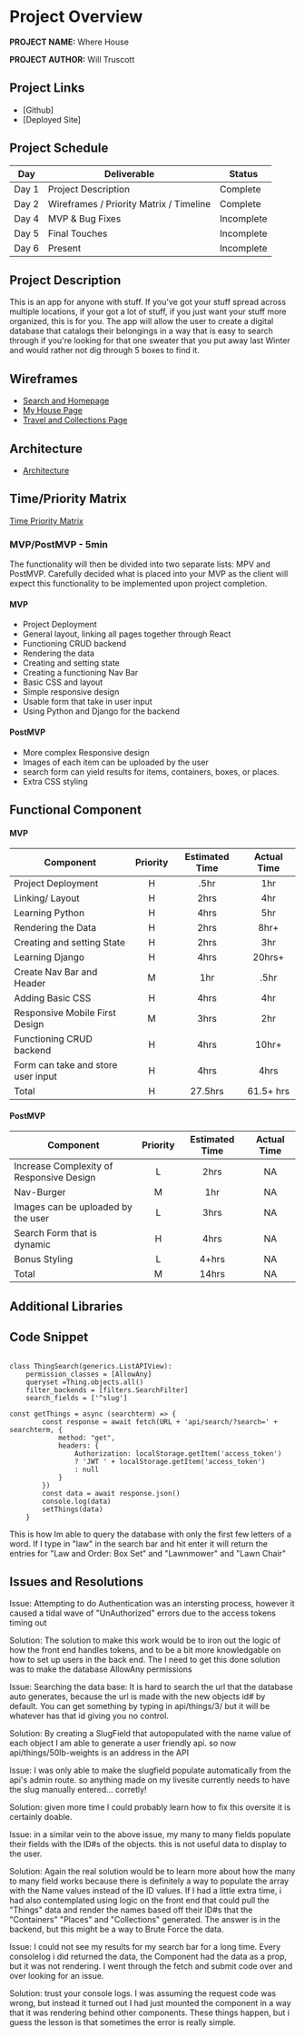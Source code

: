 # Project Overview

**PROJECT NAME:** Where House

**PROJECT AUTHOR:** Will Truscott

## Project Links

- [Github]
- [Deployed Site]

## Project Schedule

|  Day | Deliverable | Status
|---|---| ---|
|Day 1| Project Description | Complete
|Day 2| Wireframes / Priority Matrix / Timeline | Complete
|Day 4| MVP & Bug Fixes | Incomplete
|Day 5| Final Touches | Incomplete
|Day 6| Present | Incomplete


## Project Description

This is an app for anyone with stuff. If you've got your stuff spread across multiple locations, if your got a  lot of stuff, if you just want your stuff more organized, this is for you. The app will allow the user to create a digital database that catalogs their belongings in a way that is easy to search through if you're looking for that one sweater that you put away last Winter and would rather not dig through 5 boxes to find it.

## Wireframes

- [Search and Homepage](https://res.cloudinary.com/dbmh779j0/image/upload/v1623440918/5E89AF6D-59DF-4469-AA7D-DDCB922F0DD6_zvfvbs.heic)
- [My House Page](https://res.cloudinary.com/dbmh779j0/image/upload/v1623440917/6F5AAB98-968D-4EFB-BDB5-76FFBFC069C6_zlm2u5.heic)
- [Travel and Collections Page](https://res.cloudinary.com/dbmh779j0/image/upload/v1623440917/E0770BE0-B1BE-4948-BFCD-F6986BEA298D_bpisvq.heic)

## Architecture

- [Architecture](https://res.cloudinary.com/dbmh779j0/image/upload/v1623441195/Screen_Shot_2021-06-11_at_3.17.39_PM_v5snmf.png)

## Time/Priority Matrix 

[Time Priority Matrix](https://res.cloudinary.com/dbmh779j0/image/upload/v1623440916/CF03B173-EE41-4B38-B119-47149479534C_qhar92.heic)

### MVP/PostMVP - 5min

The functionality will then be divided into two separate lists: MPV and PostMVP.  Carefully decided what is placed into your MVP as the client will expect this functionality to be implemented upon project completion.  

#### MVP

- Project Deployment
- General layout, linking all pages together through React
- Functioning CRUD backend
- Rendering the data
- Creating and setting state 
- Creating a functioning Nav Bar
- Basic CSS and layout
- Simple responsive design
- Usable form that take in user input
- Using Python and Django for the backend


#### PostMVP 

- More complex Responsive design
- Images of each item can be uploaded by the user
- search form can yield results for items, containers, boxes, or places.
- Extra CSS styling 

## Functional Component


#### MVP
| Component | Priority | Estimated Time | Actual Time |
| --- | :---: |  :---: | :---: | 
| Project Deployment | H | .5hr | 1hr |
| Linking/ Layout | H | 2hrs | 4hr |
| Learning Python | H | 4hrs | 5hr |  
| Rendering the Data| H | 2hrs| 8hr+ | 
| Creating and setting State | H | 2hrs | 3hr |
| Learning Django | H | 4hrs| 20hrs+ | 
| Create Nav Bar and Header| M | 1hr | .5hr |
| Adding Basic CSS | H | 4hrs | 4hr |
| Responsive Mobile First Design| M | 3hrs| 2hr |
| Functioning CRUD backend| H | 4hrs| 10hr+ | 
| Form can take and store user input| H | 4hrs| 4hrs | 
| Total | H | 27.5hrs| 61.5+ hrs |

#### PostMVP
| Component | Priority | Estimated Time | Actual Time |
| --- | :---: |  :---: | :---: | 
| Increase Complexity of Responsive Design| L | 2hrs | NA |
| Nav-Burger | M | 1hr | NA |
| Images can be uploaded by the user | L | 3hrs | NA |
| Search Form that is dynamic | H | 4hrs | NA |
| Bonus Styling | L | 4+hrs | NA |
| Total | M | 14hrs| NA |

## Additional Libraries



## Code Snippet

```

class ThingSearch(generics.ListAPIView):
    permission_classes = [AllowAny]
    queryset =Thing.objects.all()
    filter_backends = [filters.SearchFilter]
    search_fields = ['^slug']

```
```
const getThings = async (searchterm) => {
        const response = await fetch(URL + 'api/search/?search=' + searchterm, {
            method: "get",
            headers: {
                Authorization: localStorage.getItem('access_token')
                ? 'JWT ' + localStorage.getItem('access_token')
                : null
            }
        })
        const data = await response.json()
        console.log(data)
        setThings(data)
    }

```
This is how Im able to query the database with only the first few letters of a word. If I type in "law" in the search bar and hit enter it will return the entries for "Law and Order: Box Set" and "Lawnmower" and "Lawn Chair"

## Issues and Resolutions

Issue: Attempting to do Authentication was an intersting process, however it caused a tidal wave of "UnAuthorized" errors due to the access tokens timing out

Solution: The solution to make this work would be to iron out the logic of how the front end handles tokens, and to be a bit more knowledgable on how to set up users in the back end. The I need to get this done solution was to make the database AllowAny permissions

Issue: Searching the data base: It is hard to search the url that the database auto generates, because the url is made with the new objects id# by default. You can get something by typing in api/things/3/ but it will be whatever has that id giving you no control. 

Solution: By creating a SlugField that autopopulated with the name value of each object I am able to generate a user friendly api. so now api/things/50lb-weights is an address in the API

Issue: I was only able to make the slugfield populate automatically from the api's admin route. so anything made on my livesite currently needs to have the slug manually entered... corretly!

Solution: given more time I could probably learn how to fix this oversite it is certainly doable.

Issue: in a similar vein to the above issue, my many to many fields populate their fields with the ID#s of the objects. this is not useful data to display to the user.

Solution: Again the real solution would be to learn more about how the many to many field works because there is definitely a way to populate the array with the Name values instead of the ID values. If I had a little extra time, i had also contemplated using logic on the front end that could pull the "Things" data and render the names based off their ID#s that the "Containers" "Places" and "Collections" generated. The answer is in the backend, but this might be a way to Brute Force the data.

Issue: I could not see my results for my search bar for a long time. Every consolelog i did returned the data, the Component had the data as a prop, but it was not rendering. I went through the fetch and submit code over and over looking for an issue.

Solution: trust your console logs. I was assuming the request code was wrong, but instead it turned out I had just mounted the component in a way that it was rendering behind other components. These things happen, but i guess the lesson is that sometimes the error is really simple.